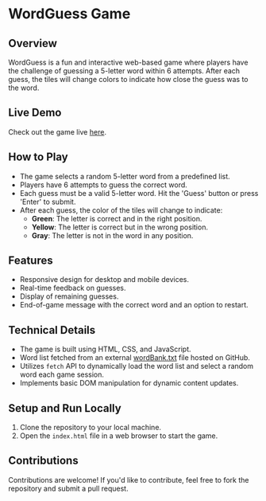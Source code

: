 # WordGuess Game

## Overview

WordGuess is a fun and interactive web-based game where players have the challenge of guessing a 5-letter word within 6 attempts. After each guess, the tiles will change colors to indicate how close the guess was to the word.

## Live Demo

Check out the game live [here](https://kitcjx.github.io/WordGuess/).

## How to Play

- The game selects a random 5-letter word from a predefined list.
- Players have 6 attempts to guess the correct word.
- Each guess must be a valid 5-letter word. Hit the 'Guess' button or press 'Enter' to submit.
- After each guess, the color of the tiles will change to indicate:
  - **Green**: The letter is correct and in the right position.
  - **Yellow**: The letter is correct but in the wrong position.
  - **Gray**: The letter is not in the word in any position.

## Features

- Responsive design for desktop and mobile devices.
- Real-time feedback on guesses.
- Display of remaining guesses.
- End-of-game message with the correct word and an option to restart.

## Technical Details

- The game is built using HTML, CSS, and JavaScript.
- Word list fetched from an external [wordBank.txt](https://raw.githubusercontent.com/YimKTP/WordGuess/main/wordBank.txt) file hosted on GitHub.
- Utilizes `fetch` API to dynamically load the word list and select a random word each game session.
- Implements basic DOM manipulation for dynamic content updates.

## Setup and Run Locally

1. Clone the repository to your local machine.
2. Open the `index.html` file in a web browser to start the game.

## Contributions

Contributions are welcome! If you'd like to contribute, feel free to fork the repository and submit a pull request.
